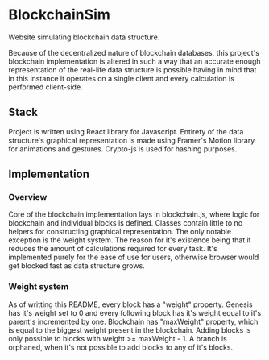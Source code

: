 # BlockchainSim

Website simulating blockchain data structure.

Because of the decentralized nature of blockchain databases, this project's blockchain implementation is altered in such a way that an accurate enough representation of the real-life data structure is possible having in mind that in this instance it operates on a single client and every calculation is performed client-side.

## Stack

Project is written using React library for Javascript. Entirety of the data structure's graphical representation is made using Framer's Motion library for animations and gestures. Crypto-js is used for hashing purposes.

## Implementation

### Overview

Core of the blockchain implementation lays in blockchain.js, where logic for blockchain and individual blocks is defined. Classes contain little to no helpers for constructing graphical representation. The only notable exception is the weight system. The reason for it's existence being that it reduces the amount of calculations required for every task. It's implemented purely for the ease of use for users, otherwise browser would get blocked fast as data structure grows.

### Weight system

As of writting this README, every block has a "weight" property. Genesis has it's weight set to 0 and every following block has it's weight equal to it's parent's incremented by one. Blockchain has "maxWeight" property, which is equal to the biggest weight present in the blockchain. Adding blocks is only possible to blocks with weight >= maxWeight - 1. A branch is orphaned, when it's not possible to add blocks to any of it's blocks.
